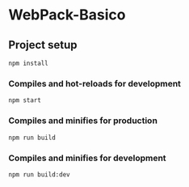# WebPack-Basico

## Project setup
```
npm install
```

### Compiles and hot-reloads for development
```
npm start
```

### Compiles and minifies for production
```
npm run build
```

### Compiles and minifies for development
```
npm run build:dev
```
